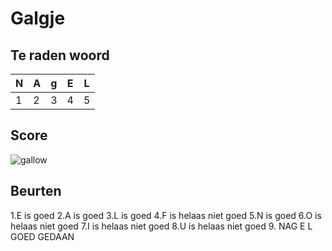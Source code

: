 # Galgje

## Te raden woord

|N|A|g|E|L|
|-|-|-|-|-|
|1|2|3|4|5|

## Score
![gallow](./images/5.png)

## Beurten
1.E is goed 
2.A is goed
3.L is goed
4.F is helaas niet goed
5.N is goed
6.O is helaas niet goed
7.I is helaas niet goed
8.U is helaas niet goed
9. NAG E L
GOED GEDAAN 
